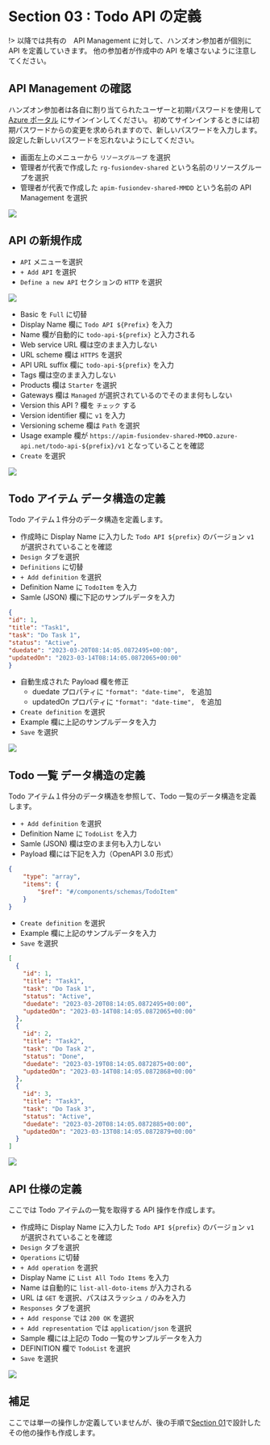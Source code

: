 # Section 03 : Todo API の定義

!> 以降では共有の　API Management に対して、ハンズオン参加者が個別に API を定義していきます。
他の参加者が作成中の API を壊さないように注意してください。

## API Management の確認

ハンズオン参加者は各自に割り当てられたユーザーと初期パスワードを使用して [Azure ポータル](https://portal.azure.com) にサインインしてください。
初めてサインインするときには初期パスワードからの変更を求められますので、新しいパスワードを入力します。
設定した新しいパスワードを忘れないようにしてください。

- 画面左上のメニューから `リソースグループ` を選択
- 管理者が代表で作成した `rg-fusiondev-shared` という名前のリソースグループを選択
- 管理者が代表で作成した `apim-fusiondev-shared-MMDD` という名前の API Management を選択

![](./images/section03-shared-apim.png)

## API の新規作成

- `API` メニューを選択
- `+ Add API` を選択
- `Define a new API` セクションの `HTTP` を選択

![](./images/section03-define-new-api.png)

- Basic を `Full` に切替
- Display Name 欄に `Todo API ${Prefix}` を入力
- Name 欄が自動的に `todo-api-${prefix}` と入力される
- Web service URL 欄は空のまま入力しない
- URL scheme 欄は `HTTPS` を選択
- API URL suffix 欄に `todo-api-${prefix}` を入力
- Tags 欄は空のまま入力しない
- Products 欄は `Starter` を選択
- Gateways 欄は `Managed` が選択されているのでそのまま何もしない
- Version this API ? 欄を `チェック` する
- Version identifier 欄に `v1` を入力
- Versioning scheme 欄は `Path` を選択
- Usage example 欄が `https://apim-fusiondev-shared-MMDD.azure-api.net/todo-api-${prefix}/v1` となっていることを確認
- `Create` を選択

![](./images/section03-create-http-api.png)

## Todo アイテム データ構造の定義

Todo アイテム１件分のデータ構造を定義します。

- 作成時に Display Name に入力した `Todo API ${prefix}` のバージョン `v1` が選択されていることを確認
- `Design` タブを選択
- `Definitions` に切替
- `+ Add definition` を選択
- Definition Name に `TodoItem` を入力
- Samle (JSON) 欄に下記のサンプルデータを入力

```json
{
"id": 1,
"title": "Task1",
"task": "Do Task 1",
"status": "Active",
"duedate": "2023-03-20T08:14:05.0872495+00:00",
"updatedOn": "2023-03-14T08:14:05.0872065+00:00"
}
```

- 自動生成された Payload 欄を修正
    - duedate プロパティに `"format": "date-time", ` を追加
    - updatedOn プロパティに `"format": "date-time", ` を追加
- `Create definition` を選択
- Example 欄に上記のサンプルデータを入力
- `Save` を選択

![](./images/section03-define-todoitem.png)

## Todo 一覧 データ構造の定義

Todo アイテム１件分のデータ構造を参照して、Todo 一覧のデータ構造を定義します。

- `+ Add definition` を選択
- Definition Name に `TodoList` を入力
- Samle (JSON) 欄は空のまま何も入力しない
- Payload 欄には下記を入力（OpenAPI 3.0 形式）

```json
{
    "type": "array",
    "items": {
        "$ref": "#/components/schemas/TodoItem"
    }
}
```

- `Create definition` を選択
- Example 欄に上記のサンプルデータを入力
- `Save` を選択

```json
[
  {
    "id": 1,
    "title": "Task1",
    "task": "Do Task 1",
    "status": "Active",
    "duedate": "2023-03-20T08:14:05.0872495+00:00",
    "updatedOn": "2023-03-14T08:14:05.0872065+00:00"
  },
  {
    "id": 2,
    "title": "Task2",
    "task": "Do Task 2",
    "status": "Done",
    "duedate": "2023-03-19T08:14:05.0872875+00:00",
    "updatedOn": "2023-03-14T08:14:05.0872868+00:00"
  },
  {
    "id": 3,
    "title": "Task3",
    "task": "Do Task 3",
    "status": "Active",
    "duedate": "2023-03-20T08:14:05.0872885+00:00",
    "updatedOn": "2023-03-13T08:14:05.0872879+00:00"
  }
]
```

![](./images/section03-define-todolist.png)


## API 仕様の定義

ここでは Todo アイテムの一覧を取得する API 操作を作成します。

- 作成時に Display Name に入力した `Todo API ${prefix}` のバージョン `v1` が選択されていることを確認
- `Design` タブを選択
- `Operations` に切替
- `+ Add operation` を選択
- Display Name に `List All Todo Items` を入力
- Name は自動的に `list-all-doto-items` が入力される
- URL は `GET` を選択、パスはスラッシュ `/` のみを入力
- `Responses` タブを選択
- `+ Add response` では `200 OK` を選択
- `+ Add representation` では `application/json` を選択
- Sample 欄には上記の Todo 一覧のサンプルデータを入力
- DEFINITION 欄で `TodoList` を選択
- `Save` を選択

![](./images/section03-define-list-all-todoitem.png)

## 補足

ここでは単一の操作しか定義していませんが、後の手順で[Section 01](./section01.md)で設計したその他の操作も作成します。

